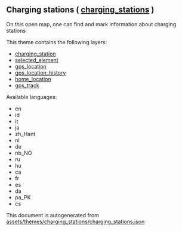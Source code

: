 

 Charging stations ( [charging_stations](https://mapcomplete.osm.be/charging_stations) ) 
-----------------------------------------------------------------------------------------



On this open map, one can find and mark information about charging stations

This theme contains the following layers:



  - [charging_station](../Layers/charging_station.md)
  - [selected_element](../Layers/selected_element.md)
  - [gps_location](../Layers/gps_location.md)
  - [gps_location_history](../Layers/gps_location_history.md)
  - [home_location](../Layers/home_location.md)
  - [gps_track](../Layers/gps_track.md)


Available languages:



  - en
  - id
  - it
  - ja
  - zh_Hant
  - nl
  - de
  - nb_NO
  - ru
  - hu
  - ca
  - fr
  - es
  - da
  - pa_PK
  - cs
 

This document is autogenerated from [assets/themes/charging_stations/charging_stations.json](https://github.com/pietervdvn/MapComplete/blob/develop/assets/themes/charging_stations/charging_stations.json)